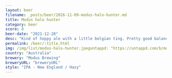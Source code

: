 ```yaml
---
layout: beer
filename: _posts/beer/2016-11-09-modus-halo-hunter.md
title: Modus halo hunter
category: beer
score: 8
beer-date: "2021-12-28"
desc: "Kind of hoppy ale with a little belgian ting. Pretty good balance between the two. The yeast comes through much more towards the end"
permalink: /beer/:title.html
img: /img/list/modus-halo-hunter.jpeguntappd: "https://untappd.com/b/modus-brewing-halo-hunter/4620795"
country: "Australia"
brewery: "Modus Brewing"
breweryURL: "breweryURL"
style: "IPA - New England / Hazy"
---
```

